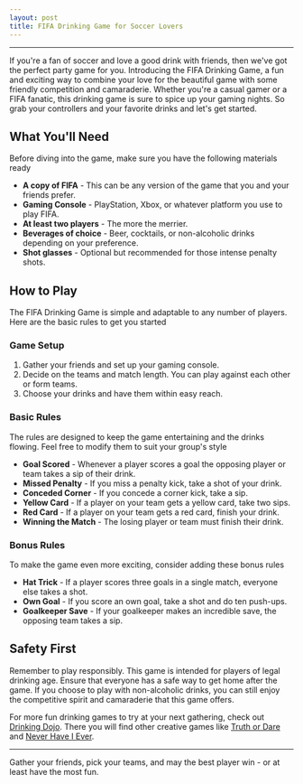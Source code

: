```yaml
---
layout: post
title: FIFA Drinking Game for Soccer Lovers
---
```



---

If you're a fan of soccer and love a good drink with friends, then we've got the perfect party game for you. Introducing the FIFA Drinking Game, a fun and exciting way to combine your love for the beautiful game with some friendly competition and camaraderie. Whether you're a casual gamer or a FIFA fanatic, this drinking game is sure to spice up your gaming nights. So grab your controllers and your favorite drinks and let's get started.

## What You'll Need

Before diving into the game, make sure you have the following materials ready

- **A copy of FIFA** - This can be any version of the game that you and your friends prefer.
- **Gaming Console** - PlayStation, Xbox, or whatever platform you use to play FIFA.
- **At least two players** - The more the merrier.
- **Beverages of choice** - Beer, cocktails, or non-alcoholic drinks depending on your preference.
- **Shot glasses** - Optional but recommended for those intense penalty shots.

## How to Play

The FIFA Drinking Game is simple and adaptable to any number of players. Here are the basic rules to get you started

### Game Setup

1. Gather your friends and set up your gaming console.
2. Decide on the teams and match length. You can play against each other or form teams.
3. Choose your drinks and have them within easy reach.

### Basic Rules

The rules are designed to keep the game entertaining and the drinks flowing. Feel free to modify them to suit your group's style

- **Goal Scored** - Whenever a player scores a goal the opposing player or team takes a sip of their drink.
- **Missed Penalty** - If you miss a penalty kick, take a shot of your drink.
- **Conceded Corner** - If you concede a corner kick, take a sip.
- **Yellow Card** - If a player on your team gets a yellow card, take two sips.
- **Red Card** - If a player on your team gets a red card, finish your drink.
- **Winning the Match** - The losing player or team must finish their drink.

### Bonus Rules

To make the game even more exciting, consider adding these bonus rules

- **Hat Trick** - If a player scores three goals in a single match, everyone else takes a shot.
- **Own Goal** - If you score an own goal, take a shot and do ten push-ups.
- **Goalkeeper Save** - If your goalkeeper makes an incredible save, the opposing team takes a sip.

## Safety First

Remember to play responsibly. This game is intended for players of legal drinking age. Ensure that everyone has a safe way to get home after the game. If you choose to play with non-alcoholic drinks, you can still enjoy the competitive spirit and camaraderie that this game offers.

For more fun drinking games to try at your next gathering, check out [Drinking Dojo](https://drinkingdojo.com/). There you will find other creative games like [Truth or Dare](https://drinkingdojo.com/games/truth-or-dare) and [Never Have I Ever](https://drinkingdojo.com/games/never-have-i-ever).

---

Gather your friends, pick your teams, and may the best player win - or at least have the most fun.